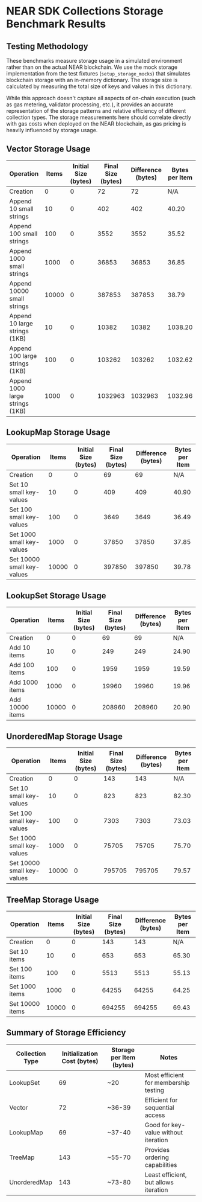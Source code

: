 # NEAR SDK Collections Storage Benchmark Results

## Testing Methodology

These benchmarks measure storage usage in a simulated environment rather than on the actual NEAR blockchain. We use the mock storage implementation from the test fixtures (`setup_storage_mocks`) that simulates blockchain storage with an in-memory dictionary. The storage size is calculated by measuring the total size of keys and values in this dictionary.

While this approach doesn't capture all aspects of on-chain execution (such as gas metering, validator processing, etc.), it provides an accurate representation of the storage patterns and relative efficiency of different collection types. The storage measurements here should correlate directly with gas costs when deployed on the NEAR blockchain, as gas pricing is heavily influenced by storage usage.

## Vector Storage Usage

| Operation | Items | Initial Size (bytes) | Final Size (bytes) | Difference (bytes) | Bytes per Item |
|-----------|-------|----------------------|--------------------|-------------------|---------------|
| Creation | 0 | 0 | 72 | 72 | N/A |
| Append 10 small strings | 10 | 0 | 402 | 402 | 40.20 |
| Append 100 small strings | 100 | 0 | 3552 | 3552 | 35.52 |
| Append 1000 small strings | 1000 | 0 | 36853 | 36853 | 36.85 |
| Append 10000 small strings | 10000 | 0 | 387853 | 387853 | 38.79 |
| Append 10 large strings (1KB) | 10 | 0 | 10382 | 10382 | 1038.20 |
| Append 100 large strings (1KB) | 100 | 0 | 103262 | 103262 | 1032.62 |
| Append 1000 large strings (1KB) | 1000 | 0 | 1032963 | 1032963 | 1032.96 |

## LookupMap Storage Usage

| Operation | Items | Initial Size (bytes) | Final Size (bytes) | Difference (bytes) | Bytes per Item |
|-----------|-------|----------------------|--------------------|-------------------|---------------|
| Creation | 0 | 0 | 69 | 69 | N/A |
| Set 10 small key-values | 10 | 0 | 409 | 409 | 40.90 |
| Set 100 small key-values | 100 | 0 | 3649 | 3649 | 36.49 |
| Set 1000 small key-values | 1000 | 0 | 37850 | 37850 | 37.85 |
| Set 10000 small key-values | 10000 | 0 | 397850 | 397850 | 39.78 |

## LookupSet Storage Usage

| Operation | Items | Initial Size (bytes) | Final Size (bytes) | Difference (bytes) | Bytes per Item |
|-----------|-------|----------------------|--------------------|-------------------|---------------|
| Creation | 0 | 0 | 69 | 69 | N/A |
| Add 10 items | 10 | 0 | 249 | 249 | 24.90 |
| Add 100 items | 100 | 0 | 1959 | 1959 | 19.59 |
| Add 1000 items | 1000 | 0 | 19960 | 19960 | 19.96 |
| Add 10000 items | 10000 | 0 | 208960 | 208960 | 20.90 |

## UnorderedMap Storage Usage

| Operation | Items | Initial Size (bytes) | Final Size (bytes) | Difference (bytes) | Bytes per Item |
|-----------|-------|----------------------|--------------------|-------------------|---------------|
| Creation | 0 | 0 | 143 | 143 | N/A |
| Set 10 small key-values | 10 | 0 | 823 | 823 | 82.30 |
| Set 100 small key-values | 100 | 0 | 7303 | 7303 | 73.03 |
| Set 1000 small key-values | 1000 | 0 | 75705 | 75705 | 75.70 |
| Set 10000 small key-values | 10000 | 0 | 795705 | 795705 | 79.57 |

## TreeMap Storage Usage

| Operation | Items | Initial Size (bytes) | Final Size (bytes) | Difference (bytes) | Bytes per Item |
|-----------|-------|----------------------|--------------------|-------------------|---------------|
| Creation | 0 | 0 | 143 | 143 | N/A |
| Set 10 items | 10 | 0 | 653 | 653 | 65.30 |
| Set 100 items | 100 | 0 | 5513 | 5513 | 55.13 |
| Set 1000 items | 1000 | 0 | 64255 | 64255 | 64.25 |
| Set 10000 items | 10000 | 0 | 694255 | 694255 | 69.43 |

## Summary of Storage Efficiency

| Collection Type | Initialization Cost (bytes) | Storage per Item (bytes) | Notes |
|-----------------|-----------------------------|-----------------------------|-------|
| LookupSet | 69 | ~20 | Most efficient for membership testing |
| Vector | 72 | ~36-39 | Efficient for sequential access |
| LookupMap | 69 | ~37-40 | Good for key-value without iteration |
| TreeMap | 143 | ~55-70 | Provides ordering capabilities |
| UnorderedMap | 143 | ~73-80 | Least efficient, but allows iteration |